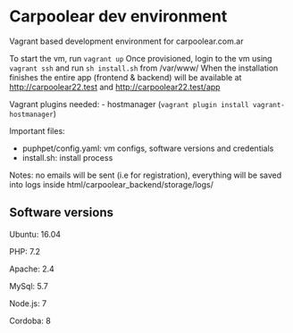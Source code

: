 
# Carpoolear dev environment
Vagrant based development environment for carpoolear.com.ar

To start the vm, run `vagrant up`
Once provisioned, login to the vm using `vagrant ssh` and run `sh install.sh` from /var/www/ 
When the installation finishes the entire app (frontend & backend) will be available at http://carpoolear22.test and http://carpoolear22.test/app

Vagrant plugins needed: - hostmanager (`vagrant plugin install vagrant-hostmanager`)

Important files:
- puphpet/config.yaml: vm configs, software versions and credentials
- install.sh: install process

Notes: no emails will be sent (i.e for registration), everything will be saved into logs inside html/carpoolear_backend/storage/logs/

## Software versions

Ubuntu: 16.04

PHP: 7.2

Apache: 2.4

MySql: 5.7

Node.js: 7

Cordoba: 8

